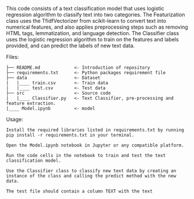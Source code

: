 
This code consists of a text classification model that uses logistic regression algorithm to classify text into two categories. The Featurization class uses the TfidfVectorizer from scikit-learn to convert text into numerical features, and also applies preprocessing steps such as removing HTML tags, lemmatization, and language detection. The Classifier class uses the logistic regression algorithm to train on the features and labels provided, and can predict the labels of new text data.

Files:
```
├── README.md             <- Introduction of repository
├── requirements.txt      <- Python packages requirement file
├── data                  <- Dataset
|   |____ train.csv       <- Train data
|   |____ test.csv        <- Test data
├── src                   <- Source code
|   |____ Classifier.py   <- Text Classifier, pre-processing and feature extraction.
|____ Model.ipynb         <- model
```

Usage:

    Install the required libraries listed in requirements.txt by running pip install -r requirements.txt in your terminal.

    Open the Model.ipynb notebook in Jupyter or any compatible platform.

    Run the code cells in the notebook to train and test the text classification model.

    Use the Classifier class to classify new text data by creating an instance of the class and calling the predict method with the new data.

    The test file should contain a column TEXT with the text
